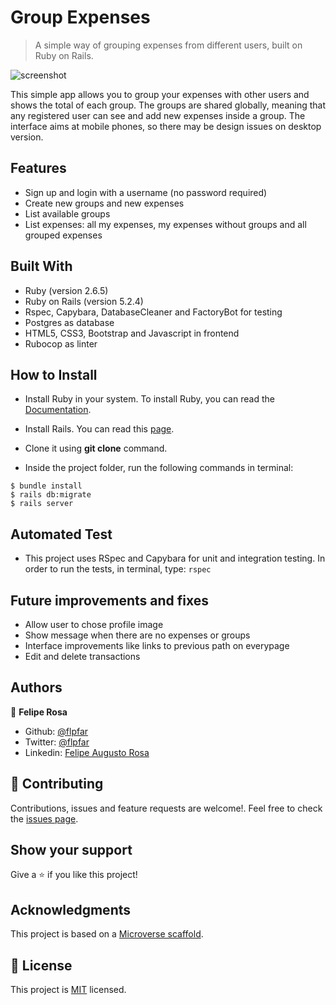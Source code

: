 # Group Expenses
 > A simple way of grouping expenses from different users, built on Ruby on Rails.

![screenshot](https://user-images.githubusercontent.com/15898299/83020347-bbd48c80-9ffe-11ea-86d5-2cdfa1ff5a04.png)

This simple app allows you to group your expenses with other users and shows the total of each group. The groups are shared globally, meaning that any registered user can see and add new expenses inside a group.
The interface aims at mobile phones, so there may be design issues on desktop version.

## Features
- Sign up and login with a username (no password required)
- Create new groups and new expenses
- List available groups
- List expenses: all my expenses, my expenses without groups and all grouped expenses

## Built With

- Ruby (version 2.6.5)
- Ruby on Rails (version 5.2.4)
- Rspec, Capybara, DatabaseCleaner and FactoryBot for testing
- Postgres as database
- HTML5, CSS3, Bootstrap and Javascript in frontend
- Rubocop as linter

## How to Install

- Install Ruby in your system. To install Ruby, you can read the [Documentation](https://www.ruby-lang.org/en/documentation/installation/).
- Install Rails. You can read this [page](https://www.theodinproject.com/courses/ruby-on-rails/lessons/your-first-rails-application-ruby-on-rails).

- Clone it using **git clone** command.
- Inside the project folder, run the following commands in terminal:
```
$ bundle install
$ rails db:migrate
$ rails server
```

## Automated Test

- This project uses RSpec and Capybara for unit and integration testing. In order to run the tests, in terminal, type: ```rspec```

## Future improvements and fixes
- Allow user to chose profile image
- Show message when there are no expenses or groups
- Interface improvements like links to previous path on everypage 
- Edit and delete transactions

## Authors

👤 **Felipe Rosa**

- Github: [@flpfar](https://github.com/flpfar)
- Twitter: [@flpfar](https://twitter.com/flpfar)
- Linkedin: [Felipe Augusto Rosa](https://www.linkedin.com/in/felipe-augusto-rosa/)

## 🤝 Contributing

Contributions, issues and feature requests are welcome!. Feel free to check the [issues page](https://github.com/flpfar/group-expenses/issues).

## Show your support

Give a ⭐️ if you like this project!

## Acknowledgments

This project is based on a [Microverse scaffold](https://github.com/microverseinc/ror-social-scaffold).

## 📝 License

This project is [MIT](LICENSE) licensed.